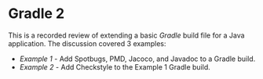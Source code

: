 # Gradle 2

This is a recorded review of extending a basic _Gradle_ build file for a Java
application. The discussion covered 3 examples:

  - _Example 1_ - Add Spotbugs, PMD, Jacoco, and Javadoc
     to a Gradle build.
  - _Example 2_ - Add Checkstyle to the Example 1 Gradle build.
